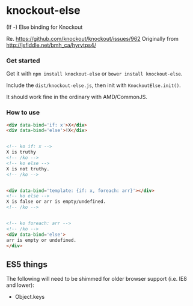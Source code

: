 knockout-else
=============

(If -) Else binding for Knockout


Re. https://github.com/knockout/knockout/issues/962
Originally from http://jsfiddle.net/bmh_ca/hyrvtps4/


### Get started
Get it with `npm install knockout-else` or `bower install knockout-else`.

Include the `dist/knockout-else.js`, then init with `KnockoutElse.init()`.

It should work fine in the ordinary with AMD/CommonJS.

### How to use

```html
<div data-bind='if: x'>X</div>
<div data-bind='else'>!X</div>


<!-- ko if: x -->
X is truthy
<!-- /ko -->
<!-- ko else -->
X is not truthy.
<!-- /ko -->


<div data-bind='template: {if: x, foreach: arr}'></div>
<!-- ko else -->
X is false or arr is empty/undefined.
<!-- /ko -->


<!-- ko foreach: arr -->
<!-- /ko -->
<div data-bind='else'>
arr is empty or undefined.
</div>
```

ES5 things
---
The following will need to be shimmed for older browser support (i.e. IE8 and lower):

- Object.keys
